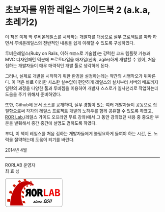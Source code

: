 # 초보자를 위한 레일스 가이드북 2 (a.k.a, 초레가2)


이 책은 이제 막 루비온레일스를 시작하는 개발자를 대상으로 실무 프로젝트를 따라 하면서 루비온레일스의 전반적인 내용을 쉽게 이해할 수 있도록 구성하였다.

루비온레일스(Ruby on Rails, 이하 `레일스`로 기술함)는 강력한 코드 템플릿 기능과 MVC 디자인패턴 덕분에 프로토타입을 애자일(신속, agile)하게 개발할 수 있어, 처음 접하는 개발자들이 매우 매력적인 개발 툴로 생각하게 된다.

그러나, 실제로 개발을 시작하기 위한 환경을 설정하는데는 약간의 시행착오가 뒤따른다. 이 책은 바로 이러한 사소한 실수없이 편안하게 레일스의 설치부터 서버의 배포까지 일련의 과정을 다양한 툴과 루비젬을 이용하여 개발자 스스로가 일사천리로 작업하는데 도움을 주기 위해서 준비하였다.

또한, Github에 문서 소스를 공개하여, 실무 경험이 있는 여러 개발자들이 공동으로 집필함으로써 각자의 레일스 프로젝트 개발의 노하우를 함께 공유할 수 있도록 하였고, [ROR Lab.](http://rorlab.org)(레일스 가이드 오프라인 무료 강좌)에서 그 동안 강의했던 내용 중 중요한 부분을 발췌해서 중간 중간에 설명도 겸하도록 하였다.

부디, 이 책이 레일스를 처음 접하는 개발자들에게 불필요하게 들여야 하는 시간, 돈, 노력을 절약하는데 도움이 되기를 바란다.


2014년 4월

---

RORLAB 운영자<br /> 최 효 성

[![RORLAB](rorlab_final_sticker_187x95_white.png)](http://rorla.rorlab.org)

